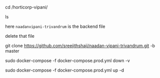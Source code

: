 

cd /horticorp-vipani/

ls

here `naadanvipani-trivandrum` is the backend file 

delete that file 

git clone https://github.com/sreejithshaji/naadan-vipani-trivandrum.git -b master

 sudo docker-compose -f docker-compose.prod.yml down -v

 sudo docker-compose -f docker-compose.prod.yml up -d
